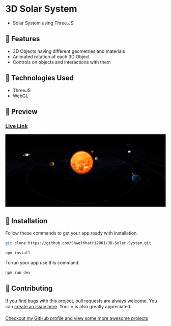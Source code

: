 # 3D Solar System
* Solar System using Three.JS

## 🚀 Features
*  3D Objects having different geometries and materials
*  Animated rotation of each 3D Object
*  Controls on objects and interactions with them 

## 🧰 Technologies Used

* ThreeJS
* WebGL

## 👀 Preview
### [Live Link](https://shwetkhatri2001.github.io/3D-Solar-System/)

![Preview](/images/3dsolarsystem.png)

## 🧰 Installation

Follow these commands to get your app ready with installation.

```bash
git clone https://github.com/ShwetKhatri2001/3D-Solar-System.git
```

```bash
npm install 
```

To run your app use this command.

```bash
npm run dev
```

## 🎇 Contributing 

If you find bugs with this project, pull requests are always welcome. You can [create an issue here](https://github.com/ShwetKhatri2001/3D-Solar-System/issues/new).
Your :star: is also greatly appreciated.

[Checkout my GitHub profile and view some more awesome projects](https://github.com/ShwetKhatri2001)


